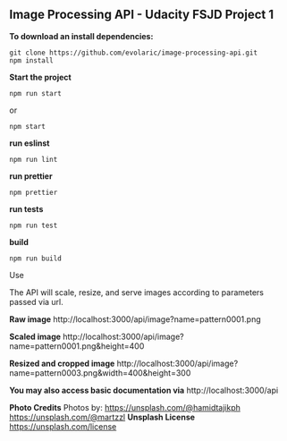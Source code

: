 ## Image Processing API - Udacity FSJD Project 1

**To download an install dependencies:**

    git clone https://github.com/evolaric/image-processing-api.git
    npm install

**Start the project**

    npm run start

or

    npm start

**run eslinst**

    npm run lint

**run prettier**

    npm prettier

**run tests**

    npm run test

**build**

    npm run build

Use

The API will scale, resize, and serve images according to parameters passed via url.

**Raw image**
http://localhost:3000/api/image?name=pattern0001.png

**Scaled image**
http://localhost:3000/api/image?name=pattern0001.png&height=400

**Resized and cropped image**
http://localhost:3000/api/image?name=pattern0003.png&width=400&height=300

**You may also access basic documentation via**
http://localhost:3000/api

**Photo Credits**
Photos by:
https://unsplash.com/@hamidtajikph
https://unsplash.com/@martzzl
**Unsplash License**
https://unsplash.com/license
